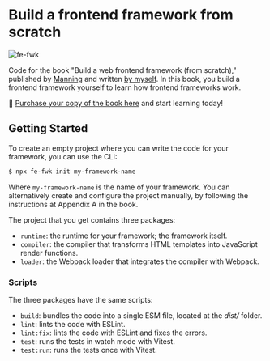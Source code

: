 # Build a frontend framework from scratch

![fe-fwk](https://img.shields.io/badge/fe--fwk-book-blueviolet)

Code for the book "Build a web frontend framework (from scratch)," published by [Manning](http://mng.bz/aM2o) and written [by myself](https://github.com/angelsolaorbaiceta).
In this book, you build a frontend framework yourself to learn how frontend frameworks work.

📘 [Purchase your copy of the book here](http://mng.bz/aM2o) and start learning today!

## Getting Started

To create an empty project where you can write the code for your framework, you can use the CLI:

```bash
$ npx fe-fwk init my-framework-name
```

Where `my-framework-name` is the name of your framework.
You can alternatively create and configure the project manually, by following the instructions at Appendix A in the book.

The project that you get contains three packages:

- `runtime`: the runtime for your framework; the framework itself.
- `compiler`: the compiler that transforms HTML templates into JavaScript render functions.
- `loader`: the Webpack loader that integrates the compiler with Webpack.

### Scripts

The three packages have the same scripts:

- `build`: bundles the code into a single ESM file, located at the _dist/_ folder.
- `lint`: lints the code with ESLint.
- `lint:fix`: lints the code with ESLint and fixes the errors.
- `test`: runs the tests in watch mode with Vitest.
- `test:run`: runs the tests once with Vitest.
